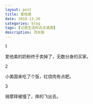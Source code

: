 ```yaml
---
layout: post
title: 爱他美
date: 2018-12-26
categories: blog
tags: [记录生活的点点滴滴]
description: 流水账
---
```


1 

爱他美的奶粉终于卖掉了，无数分身的买家。

2

小美国来吃了个饭，红烧肉有点肥。

3

骑摩拜被撞了，摔的飞出去。



